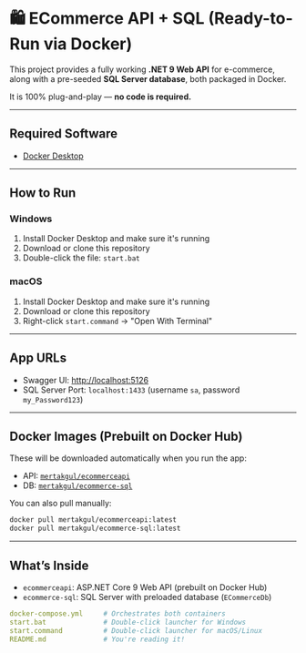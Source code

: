 # 🛍️ ECommerce API + SQL (Ready-to-Run via Docker)

This project provides a fully working **.NET 9 Web API** for e-commerce, along with a pre-seeded **SQL Server database**, both packaged in Docker.

It is 100% plug-and-play — **no code is required.**

---

## Required Software

- [Docker Desktop](https://www.docker.com/products/docker-desktop)

---

## How to Run

### Windows

1. Install Docker Desktop and make sure it's running
2. Download or clone this repository
3. Double-click the file: `start.bat`

### macOS

1. Install Docker Desktop and make sure it's running
2. Download or clone this repository
3. Right-click `start.command` → "Open With Terminal"

---

## App URLs

- Swagger UI: [http://localhost:5126](http://localhost:5126)
- SQL Server Port: `localhost:1433` (username `sa`, password `my_Password123`)

---

## Docker Images (Prebuilt on Docker Hub)

These will be downloaded automatically when you run the app:

- API: [`mertakgul/ecommerceapi`](https://hub.docker.com/r/mertakgul/ecommerceapi)
- DB:  [`mertakgul/ecommerce-sql`](https://hub.docker.com/r/mertakgul/ecommerce-sql)

You can also pull manually:

```bash
docker pull mertakgul/ecommerceapi:latest
docker pull mertakgul/ecommerce-sql:latest
```

---

## What’s Inside

- `ecommerceapi`: ASP.NET Core 9 Web API (prebuilt on Docker Hub)
- `ecommerce-sql`: SQL Server with preloaded database (`ECommerceDb`)

```yaml
docker-compose.yml     # Orchestrates both containers
start.bat              # Double-click launcher for Windows
start.command          # Double-click launcher for macOS/Linux
README.md              # You're reading it!
```
